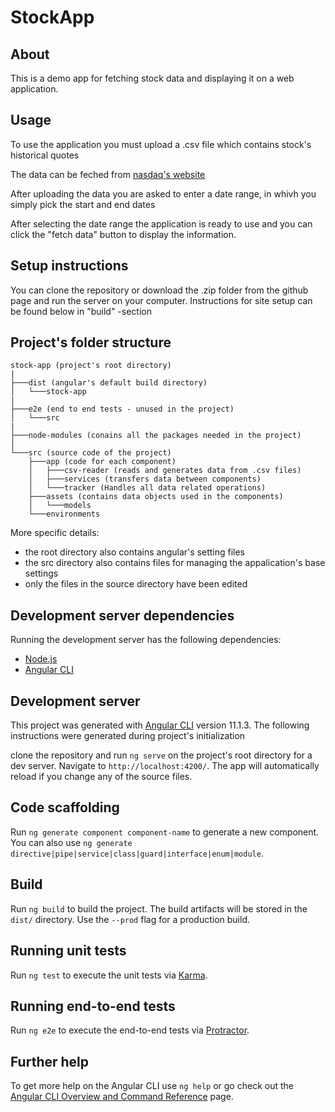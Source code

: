 # StockApp


## About

This is a demo app for fetching stock data and displaying it on a web application.

## Usage

To use the application you must upload a .csv file which contains stock's historical quotes

The data can be feched from [nasdaq's website](https://www.nasdaq.com/market-activity)

After uploading the data you are asked to enter a date range, in whivh you simply pick the start and end dates

After selecting the date range the application is ready to use and you can click the "fetch data" button to display the information.

## Setup instructions

You can clone the repository or download the .zip folder from the github page and run the server on your computer.
Instructions for site setup can be found below in "build" -section

## Project's folder structure

```
stock-app (project's root directory)
|
├───dist (angular's default build directory)
│   └───stock-app
|
├───e2e (end to end tests - unused in the project)
│   └───src
|
├───node-modules (conains all the packages needed in the project)
│
└───src (source code of the project)
    ├───app (code for each component)
    │   ├───csv-reader (reads and generates data from .csv files)
    │   ├───services (transfers data between components)
    │   └───tracker (Handles all data related operations)
    ├───assets (contains data objects used in the components)
    │   └───models
    └───environments
```

More specific details:
- the root directory also contains angular's setting files
- the src directory also contains files for managing the appalication's base settings
- only the files in the source directory have been edited

## Development server dependencies
Running the development server has the following dependencies:
- [Node.js](https://nodejs.org/en/)
- [Angular CLI](https://angular.io/cli)

## Development server

This project was generated with [Angular CLI](https://github.com/angular/angular-cli) version 11.1.3. The following instructions were generated during project's initialization

clone the repository and run `ng serve` on the project's root directory for a dev server. Navigate to `http://localhost:4200/`. The app will automatically reload if you change any of the source files.

## Code scaffolding

Run `ng generate component component-name` to generate a new component. You can also use `ng generate directive|pipe|service|class|guard|interface|enum|module`.

## Build

Run `ng build` to build the project. The build artifacts will be stored in the `dist/` directory. Use the `--prod` flag for a production build.

## Running unit tests

Run `ng test` to execute the unit tests via [Karma](https://karma-runner.github.io).

## Running end-to-end tests

Run `ng e2e` to execute the end-to-end tests via [Protractor](http://www.protractortest.org/).

## Further help

To get more help on the Angular CLI use `ng help` or go check out the [Angular CLI Overview and Command Reference](https://angular.io/cli) page.
